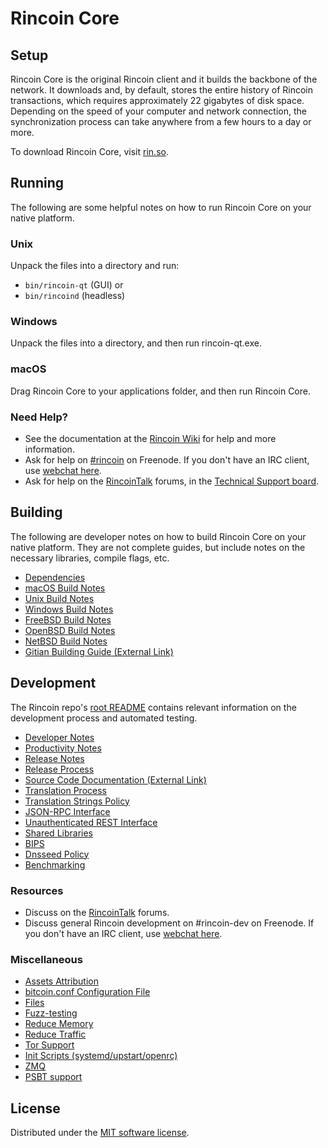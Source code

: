 Rincoin Core
=============

Setup
---------------------
Rincoin Core is the original Rincoin client and it builds the backbone of the network. It downloads and, by default, stores the entire history of Rincoin transactions, which requires approximately 22 gigabytes of disk space. Depending on the speed of your computer and network connection, the synchronization process can take anywhere from a few hours to a day or more.

To download Rincoin Core, visit [rin.so](https://rin.so/).

Running
---------------------
The following are some helpful notes on how to run Rincoin Core on your native platform.

### Unix

Unpack the files into a directory and run:

- `bin/rincoin-qt` (GUI) or
- `bin/rincoind` (headless)

### Windows

Unpack the files into a directory, and then run rincoin-qt.exe.

### macOS

Drag Rincoin Core to your applications folder, and then run Rincoin Core.

### Need Help?

* See the documentation at the [Rincoin Wiki](https://rincoin.info/) for help and more information.
* Ask for help on [#rincoin](https://webchat.freenode.net/#rincoin) on Freenode. If you don't have an IRC client, use [webchat here](https://webchat.freenode.net/#rincoin).
* Ask for help on the [RincoinTalk](https://rincointalk.io/) forums, in the [Technical Support board](https://rincointalk.io/c/technical-support).

Building
---------------------
The following are developer notes on how to build Rincoin Core on your native platform. They are not complete guides, but include notes on the necessary libraries, compile flags, etc.

- [Dependencies](dependencies.md)
- [macOS Build Notes](build-osx.md)
- [Unix Build Notes](build-unix.md)
- [Windows Build Notes](build-windows.md)
- [FreeBSD Build Notes](build-freebsd.md)
- [OpenBSD Build Notes](build-openbsd.md)
- [NetBSD Build Notes](build-netbsd.md)
- [Gitian Building Guide (External Link)](https://github.com/bitcoin-core/docs/blob/master/gitian-building.md)

Development
---------------------
The Rincoin repo's [root README](/README.md) contains relevant information on the development process and automated testing.

- [Developer Notes](developer-notes.md)
- [Productivity Notes](productivity.md)
- [Release Notes](release-notes.md)
- [Release Process](release-process.md)
- [Source Code Documentation (External Link)](https://doxygen.bitcoincore.org/)
- [Translation Process](translation_process.md)
- [Translation Strings Policy](translation_strings_policy.md)
- [JSON-RPC Interface](JSON-RPC-interface.md)
- [Unauthenticated REST Interface](REST-interface.md)
- [Shared Libraries](shared-libraries.md)
- [BIPS](bips.md)
- [Dnsseed Policy](dnsseed-policy.md)
- [Benchmarking](benchmarking.md)

### Resources
* Discuss on the [RincoinTalk](https://rincointalk.io/) forums.
* Discuss general Rincoin development on #rincoin-dev on Freenode. If you don't have an IRC client, use [webchat here](https://webchat.freenode.net/#rincoin-dev).

### Miscellaneous
- [Assets Attribution](assets-attribution.md)
- [bitcoin.conf Configuration File](bitcoin-conf.md)
- [Files](files.md)
- [Fuzz-testing](fuzzing.md)
- [Reduce Memory](reduce-memory.md)
- [Reduce Traffic](reduce-traffic.md)
- [Tor Support](tor.md)
- [Init Scripts (systemd/upstart/openrc)](init.md)
- [ZMQ](zmq.md)
- [PSBT support](psbt.md)

License
---------------------
Distributed under the [MIT software license](/COPYING).

